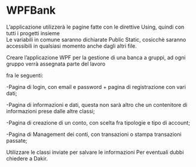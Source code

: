 # WPFBank
L’applicazione utilizzerà le pagine fatte con le direttive Using, quindi con tutti i progetti insieme  
Le variabili in comune saranno dichiarate Public Static, cosicchè saranno accessibili in qualsiasi momento anche dagli altri file.

Creare l’applicazione WPF per la gestione di una banca
a gruppi, ad ogni gruppo verrà assegnata parte del lavoro


fra le seguenti:


-Pagina di login, con email e password + pagina di
registrazione con vari dati;


-Pagina di informazioni e dati, questa non sarà altro
che un contenitore di informazioni prese dalle altre classi;


-Pagina di creazione di un conto, con scelta fra
tipologie e tipo di account;


-Pagina di Management dei conti, con transazioni o
stampa transazioni passate;

Utilizzare le classi inviate per salvare le informazioni
Per eventuali dubbi chiedere a Dakir.
